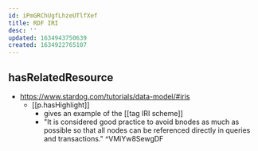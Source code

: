 ```yaml
---
id: iPmGRChUgfLhzeUTlfXef
title: RDF IRI
desc: ''
updated: 1634943750639
created: 1634922765107
---
```


## hasRelatedResource

- https://www.stardog.com/tutorials/data-model/#iris
  - [[p.hasHighlight]]
    - gives an example of the [[tag IRI scheme]]
    - "It is considered good practice to avoid bnodes as much as possible so that all nodes can be referenced directly in queries and transactions." ^VMiYw8SewgDF
